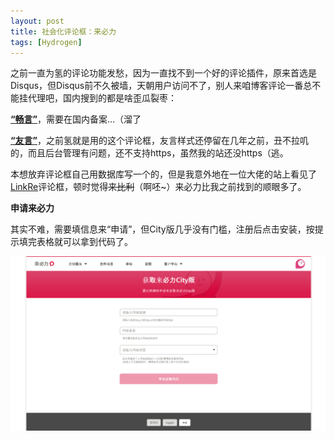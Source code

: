 ```yaml
---
layout: post
title: 社会化评论框：来必力
tags: [Hydrogen]
---
```

之前一直为氢的评论功能发愁，因为一直找不到一个好的评论插件，原来首选是Disqus，但Disqus前不久被墙，天朝用户访问不了，别人来咱博客评论一番总不能挂代理吧，国内搜到的都是啥歪瓜裂枣：

[**“畅言”**](https://changyan.kuaizhan.com/)，需要在国内备案...（溜了

[**“友言”**](http://www.uyan.cc/)，之前氢就是用的这个评论框，友言样式还停留在几年之前，丑不拉叽的，而且后台管理有问题，还不支持https，虽然我的站还没https（逃。

本想放弃评论框自己用数据库写一个的，但是我意外地在一位大佬的站上看见了 [LinkRe](https://livere.com)评论框，顿时觉得~~来比利~~（啊呸~）来必力比我之前找到的顺眼多了。

**申请来必力**

其实不难，需要填信息来“申请”，但City版几乎没有门槛，注册后点击安装，按提示填完表格就可以拿到代码了。

![livere-city-get](/usrimg/2017-12-23-livere-city-get.png)

